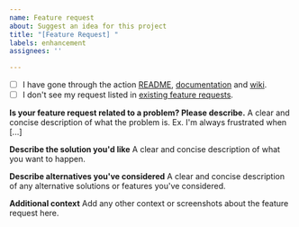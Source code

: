 ```yaml
---
name: Feature request
about: Suggest an idea for this project
title: "[Feature Request] "
labels: enhancement
assignees: ''

---
```


- [ ] I have gone through the action [README](https://github.com/SwiftyLab/setup-swift/blob/main/README.md), [documentation](https://github.com/SwiftyLab/setup-swift/blob/main/action.yml) and [wiki](https://github.com/SwiftyLab/setup-swift/wiki).
- [ ] I don't see my request listed in [existing feature requests](https://github.com/SwiftyLab/setup-swift/issues).

**Is your feature request related to a problem? Please describe.**
A clear and concise description of what the problem is. Ex. I'm always frustrated when [...]

**Describe the solution you'd like**
A clear and concise description of what you want to happen.

**Describe alternatives you've considered**
A clear and concise description of any alternative solutions or features you've considered.

**Additional context**
Add any other context or screenshots about the feature request here.

